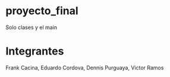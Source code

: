 # proyecto_final 
Solo clases y el main 
# Integrantes
Frank Cacina, Eduardo Cordova, Dennis Purguaya, Victor Ramos
